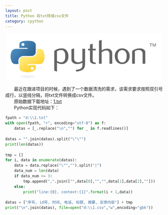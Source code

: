 ```yaml
---
layout: post
title: Python 将txt转成csv文件
category: cpython
---
```


<div align="center">
<img width="500" height="150" alt="图片名称" src="https://raw.githubusercontent.com/carrylaw/IMG/master/img_py/jp8.jpg" />
</div>

&emsp;&emsp;最近在跟进项目的时候，遇到了一个数据清洗的需求，该需求要求按照双引号成行，以竖线分隔，将txt文件转换成csv文件。       
&emsp;&emsp;原始数据下载地址：[1.txt](https://github.com/carrylaw/Archive/blob/master/%E6%9C%BA%E5%99%A8%E5%AD%A6%E4%B9%A0%E6%96%87%E4%BB%B6%E5%A4%B9/1.txt)        
&emsp;&emsp;Python实现代码如下：
```python
fpath = "d:\\1.txt"
with open(fpath, "r", encoding="utf-8") as f:
    datas = [_.replace("\n","") for _ in f.readlines()]

datas = "".join(datas).split("\"\"")
print(len(datas))

tmp = []
for i, data in enumerate(datas):
    data = data.replace("\"","").split("|")
    data_num = len(data)
    if data_num >= 3:
        tmp.append(",".join(["",data[0],"","",data[1],data[2],""]))
    else:
        print("line:{0}, context:{1}".format(i + 1,data))

datas = ["序号, id号, 时间, 电话, 标题, 摘要, 反馈内容"] + tmp
print("\n".join(datas), file=open("d:\\1.csv","w",encoding="gbk"))
```